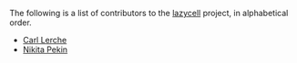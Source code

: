 The following is a list of contributors to the [lazycell][lazycell] project, in
alphabetical order.

* [Carl Lerche](https://github.com/carllerche)
* [Nikita Pekin](https://github.com/indiv0)

[lazycell]: https://github.com/indiv0/lazycell
